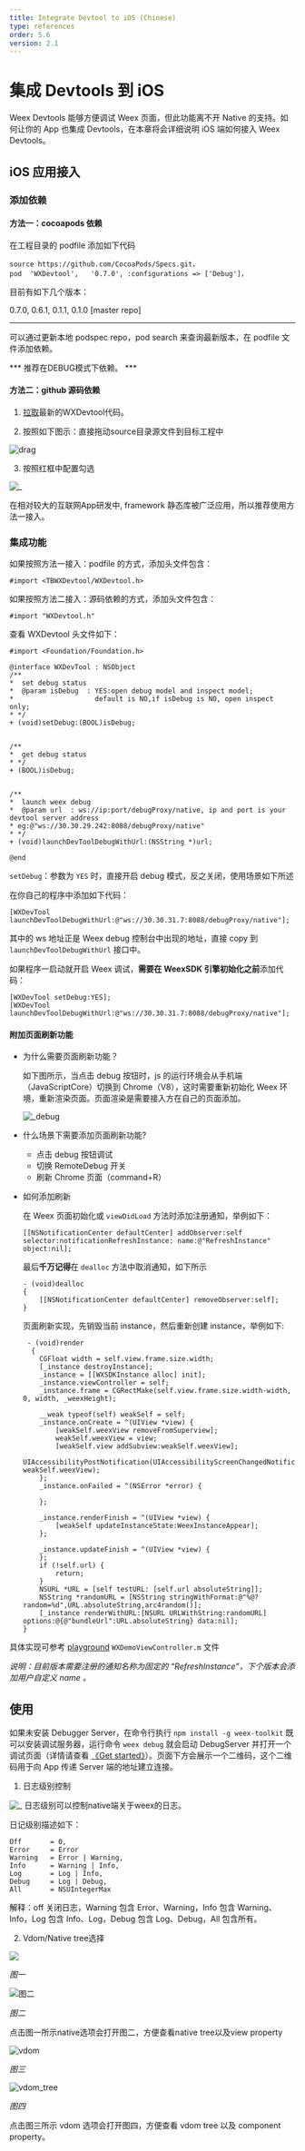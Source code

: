 ```yaml
---
title: Integrate Devtool to iOS (Chinese)
type: references
order: 5.6
version: 2.1
---
```


# 集成 Devtools 到 iOS

Weex Devtools 能够方便调试 Weex 页面，但此功能离不开 Native 的支持。如何让你的 App 也集成 Devtools，在本章将会详细说明 iOS 端如何接入 Weex Devtools。

## iOS 应用接入

### 添加依赖

#### 方法一：cocoapods 依赖

在工程目录的 podfile 添加如下代码
 
```
source https://github.com/CocoaPods/Specs.git，
pod  'WXDevtool',   '0.7.0', :configurations => ['Debug']，
```

目前有如下几个版本：

0.7.0, 0.6.1, 0.1.1, 0.1.0 [master repo]

---

可以通过更新本地 podspec repo，pod search 来查询最新版本，在 podfile 文件添加依赖。


*** 推荐在DEBUG模式下依赖。 ***

#### 方法二：github 源码依赖


1. [拉取](https://github.com/weexteam/weex-devtool-iOS)最新的WXDevtool代码。
  
2. 按照如下图示：直接拖动source目录源文件到目标工程中

  ![drag](//img.alicdn.com/tps/TB1MXjjNXXXXXXlXpXXXXXXXXXX-795-326.png)

3. 按照红框中配置勾选

  ![_](//img.alicdn.com/tps/TB1A518NXXXXXbZXFXXXXXXXXXX-642-154.png)


  在相对较大的互联网App研发中, framework 静态库被广泛应用，所以推荐使用方法一接入。

### 集成功能

如果按照方法一接入：podfile 的方式，添加头文件包含：

``` 
#import <TBWXDevtool/WXDevtool.h>
```

如果按照方法二接入：源码依赖的方式，添加头文件包含：

```
#import "WXDevtool.h"
```     

查看 WXDevtool 头文件如下：
     
```object-c
#import <Foundation/Foundation.h>

@interface WXDevTool : NSObject
/**
*  set debug status
*  @param isDebug  : YES:open debug model and inspect model;
*                    default is NO,if isDebug is NO, open inspect only;
* */
+ (void)setDebug:(BOOL)isDebug;


/**
*  get debug status
* */  
+ (BOOL)isDebug;


/**
*  launch weex debug
*  @param url  : ws://ip:port/debugProxy/native, ip and port is your devtool server address
* eg:@"ws://30.30.29.242:8088/debugProxy/native"
* */
+ (void)launchDevToolDebugWithUrl:(NSString *)url;

@end
``` 

`setDebug`：参数为 `YES` 时，直接开启 debug 模式，反之关闭，使用场景如下所述

在你自己的程序中添加如下代码：

```object-c    
[WXDevTool launchDevToolDebugWithUrl:@"ws://30.30.31.7:8088/debugProxy/native"];
```

其中的 ws 地址正是 Weex debug 控制台中出现的地址，直接 copy 到 `launchDevToolDebugWithUrl` 接口中。

如果程序一启动就开启 Weex 调试，**需要在 WeexSDK 引擎初始化之前**添加代码：

```object-c  
[WXDevTool setDebug:YES];
[WXDevTool launchDevToolDebugWithUrl:@"ws://30.30.31.7:8088/debugProxy/native"];
```
    
#### 附加页面刷新功能  

- 为什么需要页面刷新功能？

  如下图所示，当点击 debug 按钮时，js 的运行环境会从手机端（JavaScriptCore）切换到 Chrome（V8），这时需要重新初始化 Weex 环境，重新渲染页面。页面渲染是需要接入方在自己的页面添加。
         
  ![_debug](//img.alicdn.com/tps/TB1xRHhNXXXXXakXpXXXXXXXXXX-1498-668.png)

- 什么场景下需要添加页面刷新功能? 

  - 点击 debug 按钮调试
  - 切换 RemoteDebug 开关
  - 刷新 Chrome 页面（command+R）
       
- 如何添加刷新  

  在 Weex 页面初始化或 `viewDidLoad` 方法时添加注册通知，举例如下：
    
  ```object-c
  [[NSNotificationCenter defaultCenter] addObserver:self selector:notificationRefreshInstance: name:@"RefreshInstance" object:nil];
  ```
    
  最后**千万记得**在 `dealloc` 方法中取消通知，如下所示
    
  ```
  - (void)dealloc
  {
      [[NSNotificationCenter defaultCenter] removeObserver:self];
  }
  ```

  页面刷新实现，先销毁当前 instance，然后重新创建 instance，举例如下:

  ```
   - (void)render
    {
      CGFloat width = self.view.frame.size.width;
      [_instance destroyInstance];
      _instance = [[WXSDKInstance alloc] init];
      _instance.viewController = self;
      _instance.frame = CGRectMake(self.view.frame.size.width-width, 0, width, _weexHeight);
      
      __weak typeof(self) weakSelf = self;
      _instance.onCreate = ^(UIView *view) {
          [weakSelf.weexView removeFromSuperview];
          weakSelf.weexView = view;
          [weakSelf.view addSubview:weakSelf.weexView];
          UIAccessibilityPostNotification(UIAccessibilityScreenChangedNotification,  weakSelf.weexView);
      };
      _instance.onFailed = ^(NSError *error) {
          
      };
      
      _instance.renderFinish = ^(UIView *view) {
          [weakSelf updateInstanceState:WeexInstanceAppear];
      };
      
      _instance.updateFinish = ^(UIView *view) {
      };
      if (!self.url) {
          return;
      }
      NSURL *URL = [self testURL: [self.url absoluteString]];
      NSString *randomURL = [NSString stringWithFormat:@"%@?random=%d",URL.absoluteString,arc4random()];
      [_instance renderWithURL:[NSURL URLWithString:randomURL] options:@{@"bundleUrl":URL.absoluteString} data:nil];
  }
  ```

具体实现可参考 [playground](https://github.com/weexteam/weex-devtool-iOS/blob/master/Devtools/playground/WeexDemo/WXDemoViewController.m)  `WXDemoViewController.m` 文件

*说明：目前版本需要注册的通知名称为固定的 “RefreshInstance”，下个版本会添加用户自定义 name 。*

## 使用

如果未安装 Debugger Server，在命令行执行 `npm install -g weex-toolkit` 既可以安装调试服务器，运行命令 `weex debug` 就会启动 DebugServer 并打开一个调试页面（详情请查看 [《Get started》](../../guide/index.html)）。页面下方会展示一个二维码，这个二维码用于向 App 传递 Server 端的地址建立连接。


1. 日志级别控制

  ![_](//img.alicdn.com/tps/TB1F8WONXXXXXa_apXXXXXXXXXX-1706-674.png)
  日志级别可以控制native端关于weex的日志。

  日记级别描述如下：
    
  ```
  Off       = 0, 
  Error     = Error
  Warning   = Error | Warning,
  Info      = Warning | Info,
  Log       = Log | Info,
  Debug     = Log | Debug,    
  All       = NSUIntegerMax
  ```

  解释：off 关闭日志，Warning 包含 Error、Warning，Info 包含 Warning、Info，Log 包含 Info、Log，Debug 包含 Log、Debug，All 包含所有。

2. Vdom/Native tree选择

  ![](//img.alicdn.com/tps/TB19Yq5NXXXXXXVXVXXXXXXXXXX-343-344.png)

  *图一*

  ![图二](//img.alicdn.com/tps/TB1vomVNXXXXXcXaXXXXXXXXXXX-2072-1202.png)  

  *图二*
    
  点击图一所示native选项会打开图二，方便查看native tree以及view property

  ![vdom](//img.alicdn.com/tps/TB116y0NXXXXXXNaXXXXXXXXXXX-1448-668.png)
  
  *图三*

  ![vdom_tree](//img.alicdn.com/tps/TB16frmNXXXXXa7XXXXXXXXXXXX-2106-1254.png)  
  
  *图四*

  点击图三所示 vdom 选项会打开图四，方便查看 vdom tree 以及 component property。 
